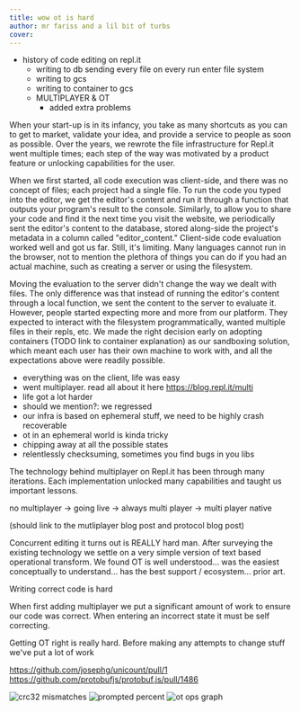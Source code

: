 ```yaml
---
title: wow ot is hard
author: mr fariss and a lil bit of turbs
cover:
---
```

- history of code editing on repl.it
  - writing to db sending every file on every run
  enter file system
  - writing to gcs
  - writing to container to gcs
  - MULTIPLAYER & OT
    - added extra problems

When your start-up is in its infancy, you take as many shortcuts as you can to get to market, validate your idea, and provide a service to people as soon as possible. Over the years, we rewrote the file infrastructure for Repl.it went multiple times; each step of the way was motivated by a product feature or unlocking capabilities for the user.

When we first started, all code execution was client-side, and there was no concept of files; each project had a single file.  To run the code you typed into the editor, we get the editor's content and run it through a function that outputs your program's result to the console. Similarly, to allow you to share your code and find it the next time you visit the website, we periodically sent the editor's content to the database, stored along-side the project's metadata in a column called "editor_content." Client-side code evaluation worked well and got us far. Still, it's limiting. Many languages cannot run in the browser, not to mention the plethora of things you can do if you had an actual machine, such as creating a server or using the filesystem.

Moving the evaluation to the server didn't change the way we dealt with files. The only difference was that instead of running the editor's content through a local function, we sent the content to the server to evaluate it. However, people started expecting more and more from our platform. They expected to interact with the filesystem programmatically, wanted multiple files in their repls, etc. We made the right decision early on adopting containers (TODO link to container explanation) as our sandboxing solution, which meant each user has their own machine to work with, and all the expectations above were readily possible.


- everything was on the client, life was easy
- went multiplayer. read all about it here https://blog.repl.it/multi 
- life got a lot harder
- should we mention?: we regressed
- our infra is based on ephemeral stuff, we need to be highly crash recoverable
- ot in an ephemeral world is kinda tricky
- chipping away at all the possible states
- relentlessly checksuming, sometimes you find bugs in you libs

The technology behind multiplayer on Repl.it has been through many iterations. Each implementation unlocked many capabilities and taught us important lessons.

no multiplayer -> going live -> always multi player -> multi player native

(should link to the mutliplayer blog post and protocol blog post)

Concurrent editing it turns out is REALLY hard man. After surveying the existing technology we settle on a very simple version of text based operational transform. We found OT is well understood... was the easiest conceptually to understand... has the best support / ecosystem... prior art.

Writing correct code is hard

When first adding multiplayer we put a significant amount of work to ensure our code was correct. When entering an incorrect state it must be self correcting. 

Getting OT right is really hard. Before making any attempts to change stuff we've put a lot of work

https://github.com/josephg/unicount/pull/1
https://github.com/protobufjs/protobuf.js/pull/1486

![crc32 mismatches](images/crc32_mismatch.png)
![prompted percent](images/prompted_percent.png)
![ot ops graph](images/ot_ops_graph.png)